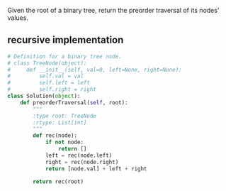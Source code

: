 Given the root of a binary tree, return the preorder traversal of its nodes' values.

## recursive implementation

```Python
# Definition for a binary tree node.
# class TreeNode(object):
#     def __init__(self, val=0, left=None, right=None):
#         self.val = val
#         self.left = left
#         self.right = right
class Solution(object):
    def preorderTraversal(self, root):
        """
        :type root: TreeNode
        :rtype: List[int]
        """
        def rec(node):
            if not node:
                return []
            left = rec(node.left)
            right = rec(node.right)
            return [node.val] + left + right 
            
        return rec(root)
```
